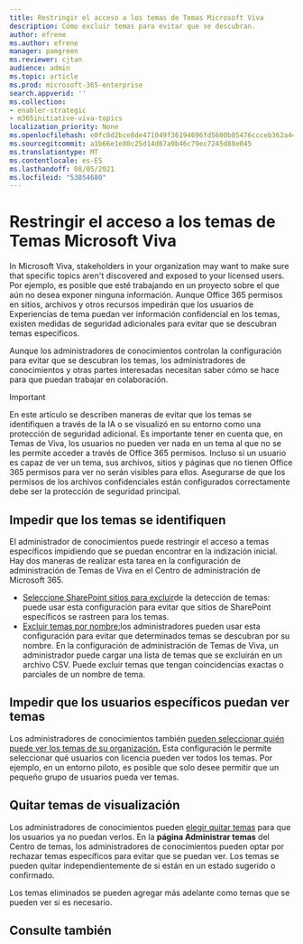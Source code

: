 ```yaml
---
title: Restringir el acceso a los temas de Temas Microsoft Viva
description: Cómo excluir temas para evitar que se descubran.
author: efrene
ms.author: efrene
manager: pamgreen
ms.reviewer: cjtan
audience: admin
ms.topic: article
ms.prod: microsoft-365-enterprise
search.appverid: ''
ms.collection:
- enabler-strategic
- m365initiative-viva-topics
localization_priority: None
ms.openlocfilehash: e0fc8d2bce8de471049f36194696fd5600b05476ccceb362a448d7ba79be45d7
ms.sourcegitcommit: a1b66e1e80c25d14d67a9b46c79ec7245d88e045
ms.translationtype: MT
ms.contentlocale: es-ES
ms.lasthandoff: 08/05/2021
ms.locfileid: "53854680"
---
```

# <a name="restrict-access-to-topics-in-microsoft-viva-topics"></a>Restringir el acceso a los temas de Temas Microsoft Viva

In Microsoft Viva, stakeholders in your organization may want to make sure that specific topics aren't discovered and exposed to your licensed users. Por ejemplo, es posible que esté trabajando en un proyecto sobre el que aún no desea exponer ninguna información. Aunque Office 365 permisos en sitios, archivos y otros recursos impedirán que los usuarios de Experiencias de tema puedan ver información confidencial en los temas, existen medidas de seguridad adicionales para evitar que se descubran temas específicos.

Aunque los administradores de conocimientos controlan la configuración para evitar que se descubran los temas, los administradores de conocimientos y otras partes interesadas necesitan saber cómo se hace para que puedan trabajar en colaboración.

> [!Important] 
> En este artículo se describen maneras de evitar que los temas se identifiquen a través de la IA o se visualizó en su entorno como una protección de seguridad adicional. Es importante tener en cuenta que, en Temas de Viva, los usuarios no pueden ver nada en un tema al que no se les permite acceder a través de Office 365 permisos. Incluso si un usuario es capaz de ver un tema, sus archivos, sitios y páginas que no tienen Office 365 permisos para ver no serán visibles para ellos. Asegurarse de que los permisos de los archivos confidenciales están configurados correctamente debe ser la protección de seguridad principal.

## <a name="prevent-topics-from-being-identified"></a>Impedir que los temas se identifiquen

El administrador de conocimientos puede restringir el acceso a temas específicos impidiendo que se puedan encontrar en la indización inicial. Hay dos maneras de realizar esta tarea en la configuración de administración de Temas de Viva en el Centro de administración de Microsoft 365.
 
- [Seleccione SharePoint sitios para excluir](./topic-experiences-discovery.md#select-sharepoint-topic-sources)de la detección de temas: puede usar esta configuración para evitar que sitios de SharePoint específicos se rastreen para los temas.
- [Excluir temas por nombre:](./topic-experiences-discovery.md#exclude-topics-by-name)los administradores pueden usar esta configuración para evitar que determinados temas se descubran por su nombre. En la configuración de administración de Temas de Viva, un administrador puede cargar una lista de temas que se excluirán en un archivo CSV. Puede excluir temas que tengan coincidencias exactas o parciales de un nombre de tema.

## <a name="prevent-topics-from-being-viewed-by-specific-users"></a>Impedir que los usuarios específicos puedan ver temas

Los administradores de conocimientos también [pueden seleccionar quién puede ver los temas de su organización.](./topic-experiences-knowledge-rules.md) Esta configuración le permite seleccionar qué usuarios con licencia pueden ver todos los temas. Por ejemplo, en un entorno piloto, es posible que solo desee permitir que un pequeño grupo de usuarios pueda ver temas.

## <a name="remove-topics-from-being-viewed"></a>Quitar temas de visualización

Los administradores de conocimientos pueden [elegir quitar temas](./manage-topics.md) para que los usuarios ya no puedan verlos. En la **página Administrar temas** del Centro de temas, los administradores de conocimientos pueden optar por rechazar temas específicos para evitar que se puedan ver.  Los temas se pueden quitar independientemente de si están en un estado sugerido o confirmado.

Los temas eliminados se pueden agregar más adelante como temas que se pueden ver si es necesario. 


## <a name="see-also"></a>Consulte también



